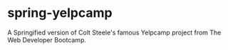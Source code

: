 # spring-yelpcamp
A Springified version of Colt Steele's famous Yelpcamp project from The Web Developer Bootcamp.
